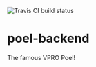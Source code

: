 ![Travis CI build status](https://travis-ci.org/vpro/poel-backend.svg?branch=master)

# poel-backend

The famous VPRO Poel!
